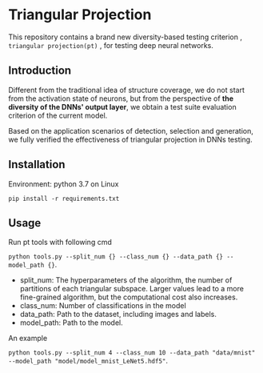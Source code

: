 # Triangular Projection

This repository contains a brand new diversity-based testing criterion , `triangular projection(pt)` , for testing deep
neural networks.

## Introduction

Different from the traditional idea of structure coverage, we do not start from the activation state of neurons, but
from the perspective of **the diversity of the DNNs' output layer**, we obtain a test suite evaluation criterion of the
current model.

Based on the application scenarios of detection, selection and generation, we fully verified the effectiveness of
triangular projection in DNNs testing.

## Installation
Environment: python 3.7 on Linux

```
pip install -r requirements.txt
```

## Usage

Run pt tools with following cmd

`python tools.py --split_num {} --class_num {} --data_path {} --model_path {}`.

- split_num: The hyperparameters of the algorithm, the number of partitions of each triangular subspace. Larger values
  lead to a more fine-grained algorithm, but the computational cost also increases.
- class_num: Number of classifications in the model
- data_path: Path to the dataset, including images and labels.
- model_path: Path to the model.

An example

`python tools.py --split_num 4 --class_num 10 --data_path "data/mnist" --model_path "model/model_mnist_LeNet5.hdf5"`.

